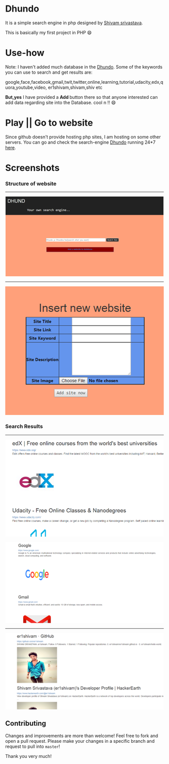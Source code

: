 # Dhundo

It is a simple search engine in php designed by [Shivam srivastava](https://er1shivam.github.io).

This is basically my first project in PHP :smile:

# Use-how
Note:
I haven't added much database in the [Dhundo](http://dhundo.byethost7.com).
Some of the keywords you can use to search and get results are:

google,face,facebook,gmail,twit,twitter,online,learning,tutorial,udacity,edx,quora,youtube,video,
er1shivam,shivam,shiv etc

<b>But,yes</b> I have provided a <strong>Add </strong>button there so that anyone interested can add data regarding site
into the Database. cool n !! :smile:


# Play || Go to website

Since github doesn't provide hosting php sites, I am hosting  on some other servers.
You can go and check the search-engine [Dhundo](http://dhundo.byethost7.com/) running 24*7 [here](http://dhundo.byethost7.com/).
<br />

# Screenshots

<h3> Structure of website </h3> <hr />
<p align="left" width="250" height="300">
  <img src="images/screenshot1.PNG"
  alt="Screenshot"/>
</p><hr />
<p align="center" width="250" height="300">
  <img src="images/screenshot2.PNG"
  alt="Screenshot"/>
</p>

<h3> Search Results</h3>
<hr />

<p align="right" width="250" height="300">
  <img src="images/screenshot3.PNG"
  alt="Screenshot"/>
</p>
</hr/>
<p align="center" width="250" height="300">
  <img src="images/screenshot4.PNG"
  alt="Screenshot"/>
</p><hr />
<p align="center" width="250" height="300">
  <img src="images/screenshot5.PNG"
  alt="Screenshot"/>
</p>



## Contributing
Changes and improvements are more than welcome! Feel free to fork and open a pull request. Please make your changes in a specific branch and request to pull into `master`! 

Thank you very much!
